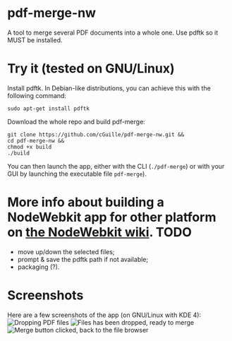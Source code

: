 pdf-merge-nw
============

A tool to merge several PDF documents into a whole one. Use pdftk so it MUST be installed.

Try it (tested on GNU/Linux)
==================

Install pdftk. In Debian-like distributions, you can achieve this with the following command:
```
sudo apt-get install pdftk
```

Download the whole repo and build pdf-merge:
```
git clone https://github.com/cGuille/pdf-merge-nw.git &&
cd pdf-merge-nw &&
chmod +x build
./build
```

You can then launch the app, either with the CLI (`./pdf-merge`) or with your GUI by launching the executable file `pdf-merge`).

More info about building a NodeWebkit app for other platform on [the NodeWebkit wiki](https://github.com/rogerwang/node-webkit/wiki/How-to-package-and-distribute-your-apps).
TODO
====
 - move up/down the selected files;
 - prompt & save the pdftk path if not available;
 - packaging (?).


Screenshots
===========
Here are a few screenshots of the app (on GNU/Linux with KDE 4):
![Dropping PDF files](http://publisher.guillaumecharmetant.com/pdf-merge-screenshots/pdfmerge-s1.png)
![Files has been dropped, ready to merge](http://publisher.guillaumecharmetant.com/pdf-merge-screenshots/pdfmerge-s2.png)
![Merge button clicked, back to the file browser](http://publisher.guillaumecharmetant.com/pdf-merge-screenshots/pdfmerge-s3.png)
